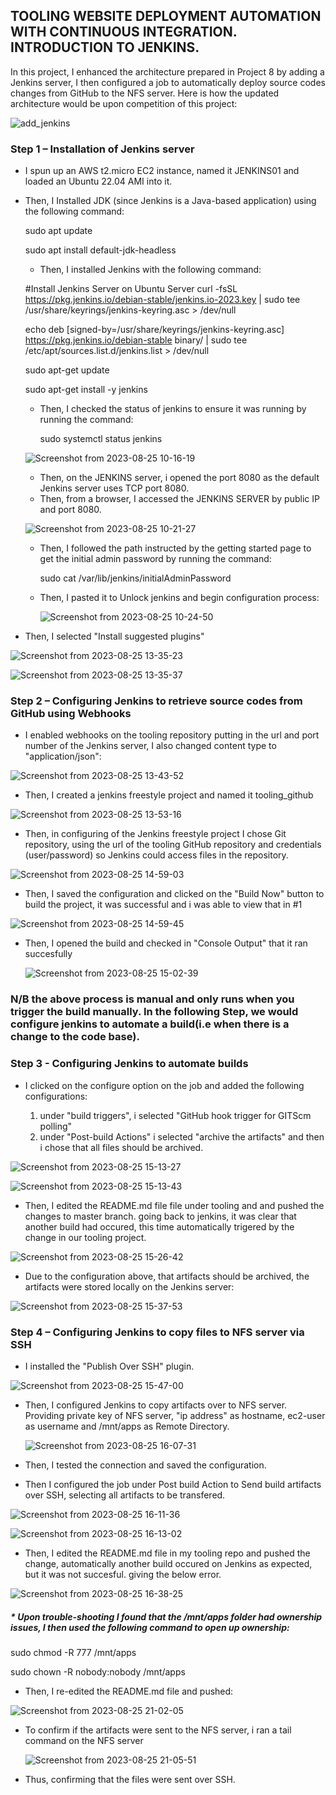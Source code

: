 ## TOOLING WEBSITE DEPLOYMENT AUTOMATION WITH CONTINUOUS INTEGRATION. INTRODUCTION TO JENKINS.
In this project, I enhanced the architecture prepared in Project 8 by adding a Jenkins server, I then configured a job to automatically deploy source codes changes from GitHub to the NFS server.
Here is how the updated architecture would be upon competition of this project:

![add_jenkins](https://github.com/AbooHamzah/darey.io-pbl/assets/108676700/7c951328-d259-4c90-bccc-0807b6082d8a)


### Step 1 – Installation of Jenkins server
* I spun up an AWS t2.micro EC2 instance, named it JENKINS01 and loaded an Ubuntu 22.04 AMI into it.
* Then, I Installed JDK (since Jenkins is a Java-based application) using the  following command:
  
  sudo apt update
  
  sudo apt install default-jdk-headless

  * Then, I installed Jenkins with the following command:

   #Install Jenkins Server on Ubuntu Server
  curl -fsSL https://pkg.jenkins.io/debian-stable/jenkins.io-2023.key | sudo tee \
  /usr/share/keyrings/jenkins-keyring.asc > /dev/null
  
  echo deb [signed-by=/usr/share/keyrings/jenkins-keyring.asc] \
  https://pkg.jenkins.io/debian-stable binary/ | sudo tee \
  /etc/apt/sources.list.d/jenkins.list > /dev/null
  
  sudo apt-get update

  sudo apt-get install -y jenkins

  * Then, I checked the status of jenkins to ensure it was running by running the command:
 
    sudo systemctl status jenkins

  ![Screenshot from 2023-08-25 10-16-19](https://github.com/AbooHamzah/darey.io-pbl/assets/108676700/13230a68-db8b-49fc-8c9c-d747dbab5e19)

  * Then, on the JENKINS server, i opened the port 8080 as the default Jenkins server uses TCP port 8080.
  * Then, from a browser, I accessed the JENKINS SERVER by public IP and port 8080.
 
  ![Screenshot from 2023-08-25 10-21-27](https://github.com/AbooHamzah/darey.io-pbl/assets/108676700/074fa6a2-d433-4c5d-9b3c-541e72db7d35)

  * Then, I followed the path instructed by the getting started page to get the initial admin password by running the command:

    sudo cat /var/lib/jenkins/initialAdminPassword

  * Then, I pasted it to Unlock jenkins and begin configuration process:
 
    ![Screenshot from 2023-08-25 10-24-50](https://github.com/AbooHamzah/darey.io-pbl/assets/108676700/52f0009b-4ace-4970-b689-fc3b65ea7a6b)

* Then, I selected "Install suggested plugins"

![Screenshot from 2023-08-25 13-35-23](https://github.com/AbooHamzah/darey.io-pbl/assets/108676700/0821f1db-cd88-428d-8993-6b6b0b672977)

![Screenshot from 2023-08-25 13-35-37](https://github.com/AbooHamzah/darey.io-pbl/assets/108676700/69b63b9b-ff7b-4469-ab97-14e1225a8004)


### Step 2 – Configuring Jenkins to retrieve source codes from GitHub using Webhooks

* I enabled webhooks on the tooling repository putting in the url and port number of the Jenkins server, I also changed content type to "application/json":

![Screenshot from 2023-08-25 13-43-52](https://github.com/AbooHamzah/darey.io-pbl/assets/108676700/cc1e7cef-729c-4625-9d1b-bc5abbbcc1b6)

* Then, I created a jenkins freestyle project and named it tooling_github

![Screenshot from 2023-08-25 13-53-16](https://github.com/AbooHamzah/darey.io-pbl/assets/108676700/869795f7-df31-45eb-a3c1-3078631f4517)

* Then, in configuring of the Jenkins freestyle project I chose Git repository, using the url of the tooling GitHub repository and credentials (user/password) so Jenkins could access files in the repository.

![Screenshot from 2023-08-25 14-59-03](https://github.com/AbooHamzah/darey.io-pbl/assets/108676700/a9c70f0c-9f9d-4319-995e-ceafde98becf)

* Then, I saved the configuration and clicked on the "Build Now" button to build the project, it was successful and i was able to view that in #1
  
![Screenshot from 2023-08-25 14-59-45](https://github.com/AbooHamzah/darey.io-pbl/assets/108676700/66f640d9-58e4-49fc-bd71-b385a2b23af0)

* Then, I opened the build and checked in "Console Output" that it ran succesfully

  ![Screenshot from 2023-08-25 15-02-39](https://github.com/AbooHamzah/darey.io-pbl/assets/108676700/ef0f9aba-5376-4feb-b7e1-5fa6c1ccbfd7)

### N/B the above process is manual and only runs when you trigger the build manually. In the following Step, we would configure jenkins to automate a build(i.e when there is a change to the code base).

### Step 3 - Configuring Jenkins to automate builds

* I clicked on the configure option on the job and added the following configurations:
  
  1) under "build triggers", i selected "GitHub hook trigger for GITScm polling"
  2) under "Post-build Actions" i selected "archive the artifacts" and then i chose that all files should be archived.
 
![Screenshot from 2023-08-25 15-13-27](https://github.com/AbooHamzah/darey.io-pbl/assets/108676700/bd76f417-84d3-424c-bad0-66078d54c646)

![Screenshot from 2023-08-25 15-13-43](https://github.com/AbooHamzah/darey.io-pbl/assets/108676700/b4cb588f-fc82-4bd4-8004-88652e0f848a)

* Then, I edited the README.md file file under tooling and and pushed the changes to master branch. going back to jenkins, it was clear that another build had occured, this time automatically trigered by the change in our tooling project.

![Screenshot from 2023-08-25 15-26-42](https://github.com/AbooHamzah/darey.io-pbl/assets/108676700/c2d0c6b6-e472-4bc6-8ff2-0e1b498fa6a5)

*  Due to the configuration above, that artifacts should be archived, the artifacts were stored locally on the Jenkins server:

![Screenshot from 2023-08-25 15-37-53](https://github.com/AbooHamzah/darey.io-pbl/assets/108676700/27c8606f-5679-4098-93ea-074bbfd34871)

### Step 4 – Configuring Jenkins to copy files to NFS server via SSH

* I installed the "Publish Over SSH" plugin.

![Screenshot from 2023-08-25 15-47-00](https://github.com/AbooHamzah/darey.io-pbl/assets/108676700/f673439a-60ff-42bf-91d2-d7a8a5bbf328)

* Then, I configured Jenkins to copy artifacts over to NFS server. Providing private key of NFS server, "ip address" as hostname, ec2-user as username and /mnt/apps as Remote Directory.

  ![Screenshot from 2023-08-25 16-07-31](https://github.com/AbooHamzah/darey.io-pbl/assets/108676700/1d7307c2-0190-4f9f-b240-32e1c0d987b0)

* Then, I tested the connection and saved the configuration.
* Then I configured the job under Post build Action to Send build artifacts over SSH, selecting all artifacts to be transfered.

![Screenshot from 2023-08-25 16-11-36](https://github.com/AbooHamzah/darey.io-pbl/assets/108676700/61ee21eb-ae7d-433e-a18d-b1db7ec628e7)

![Screenshot from 2023-08-25 16-13-02](https://github.com/AbooHamzah/darey.io-pbl/assets/108676700/595b35c1-8235-4e05-a581-ce1263d99a24)

* Then, I edited the README.md file in my tooling repo and pushed the change, automatically another build occured on Jenkins as expected, but it was not succesful. giving the below error.

![Screenshot from 2023-08-25 16-38-25](https://github.com/AbooHamzah/darey.io-pbl/assets/108676700/e79a1bdb-930c-4d6a-8ec2-71eb603e2d67)

##### * Upon trouble-shooting I found that the /mnt/apps folder had ownership issues, I then used the following command to open up ownership:

  sudo chmod -R 777 /mnt/apps
  
  sudo chown -R nobody:nobody /mnt/apps

* Then, I re-edited the README.md file and pushed:

![Screenshot from 2023-08-25 21-02-05](https://github.com/AbooHamzah/darey.io-pbl/assets/108676700/30d47dbb-ce54-47b8-9439-93925108e5dd)

* To confirm if the artifacts were sent to the NFS server, i ran a tail command on the NFS server

  ![Screenshot from 2023-08-25 21-05-51](https://github.com/AbooHamzah/darey.io-pbl/assets/108676700/a1cd2351-4653-416c-b3ad-906398a5c8a9)

* Thus, confirming that the files were sent over SSH.



  















  


